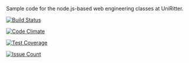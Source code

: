 Sample code for the node.js-based web engineering classes at UniRitter.

[![Build Status](https://travis-ci.org/fabiochiocca/uniritter-node-2016.svg?branch=master)](https://travis-ci.org/fabiochiocca/uniritter-node-2016)

[![Code Climate](https://codeclimate.com/github/fabiochiocca/uniritter-node-2016/badges/gpa.svg)](https://codeclimate.com/github/fabiochiocca/uniritter-node-2016)

[![Test Coverage](https://codeclimate.com/github/fabiochiocca/uniritter-node-2016/badges/coverage.svg)](https://codeclimate.com/github/fabiochiocca/uniritter-node-2016/coverage)

[![Issue Count](https://codeclimate.com/github/fabiochiocca/uniritter-node-2016/badges/issue_count.svg)](https://codeclimate.com/github/fabiochiocca/uniritter-node-2016)